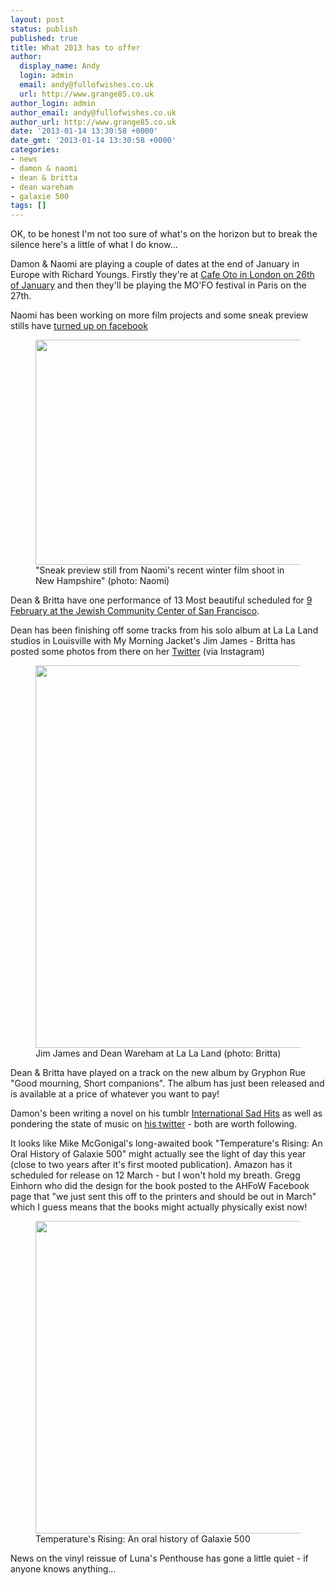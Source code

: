```yaml
---
layout: post
status: publish
published: true
title: What 2013 has to offer
author:
  display_name: Andy
  login: admin
  email: andy@fullofwishes.co.uk
  url: http://www.grange85.co.uk
author_login: admin
author_email: andy@fullofwishes.co.uk
author_url: http://www.grange85.co.uk
date: '2013-01-14 13:30:58 +0000'
date_gmt: '2013-01-14 13:30:58 +0000'
categories:
- news
- damon & naomi
- dean & britta
- dean wareham
- galaxie 500
tags: []
---
```

<p>OK, to be honest I'm not too sure of what's on the horizon but to break the silence here's a little of what I do know...</p>
<p>Damon &amp; Naomi are playing a couple of dates at the end of January in Europe with Richard Youngs. Firstly they're at <a href="http://www.cafeoto.co.uk/richard-youngs-damon-and-naomi-seaming.shtm">Cafe Oto in London on 26th of January</a> and then they'll be playing the <span class="removed_link" title="http://www.mainsdoeuvres.org/article1708.html">MO'FO festival in Paris</span> on the 27th.</p>
<p>Naomi has been working on more film projects and some sneak preview stills have <a href="https://www.facebook.com/pages/Damon-Naomi/105076796191185">turned up on facebook</a><br />
<figure class="caption aligncenter"><img src="http://media.fullofwishes.co.uk/03-damon_and_naomi/pictures_for_sorting/naomi-filmshoot-lifted-from.jpg" width="640" height="360" class /><figcaption class="caption-text"> "Sneak preview still from Naomi's recent winter film shoot in New Hampshire" (photo: Naomi)</figcaption></figure>
<p>Dean &amp; Britta have one performance of 13 Most beautiful scheduled for <a href="https://www.jccsf.org/arts-ideas/performances/film/dean-britta/">9 February at the Jewish Community Center of San Francisco</a>.</p>
<p>Dean has been finishing off some tracks from his solo album at La La Land studios in Louisville with My Morning Jacket's Jim James - Britta has posted some photos from there on her <a href="https://twitter.com/brittaphillips">Twitter</a> (via Instagram)<br />
<figure class="caption aligncenter"><img src="http://media.fullofwishes.co.uk/05-dean_wareham/pictures/jim-james-dean-wareham.jpg" width="612" height="612" class /><figcaption class="caption-text"> Jim James and Dean Wareham at La La Land (photo: Britta)</figcaption></figure>
<p>Dean &amp; Britta have played on a track on the <span class="removed_link" title="http://gryphonrue.com/new-album-download/">new album by Gryphon Rue "Good mourning, Short companions"</span>. The album has just been released and is available at a price of whatever you want to pay!</p>
<p>Damon's been writing a novel on his tumblr <a href="http://internationalsadhits.tumblr.com/">International Sad Hits</a> as well as pondering the state of music on <a href="https://twitter.com/dada_drummer">his twitter</a> - both are worth following.</p>
<p>It looks like Mike McGonigal's long-awaited book "Temperature's Rising: An Oral History of Galaxie 500" might actually see the light of day this year (close to two years after it's first mooted publication). Amazon has it scheduled for release on 12 March - but I won't hold my breath. Gregg Einhorn who did the design for the book posted to the AHFoW Facebook page that "we just sent this off to the printers and should be out in March" which I guess means that the books might actually physically exist now!<br />
<figure class="caption aligncenter"><img src="http://25.media.tumblr.com/tumblr_mek9htRy9H1qf711mo1_500.jpg" width="500" height="500" class /><figcaption class="caption-text"> Temperature's Rising: An oral history of Galaxie 500</figcaption></figure>
<p>News on the vinyl reissue of Luna's Penthouse has gone a little quiet - if anyone knows anything...</p>
